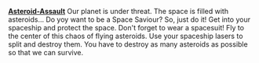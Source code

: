 [**Asteroid-Assault**](https://qu4d.github.io/Asteroid-Assault/)
Our planet is under threat. The space is filled with asteroids... Do yoy want to be a Space Saviour? So, just do it! Get into your spaceship and protect the space. Don't forget to wear a spacesuit! Fly to the center of this chaos of flying asteroids. Use your spaceship lasers to split and destroy them. You have to destroy as many asteroids as possible so that we can survive.
